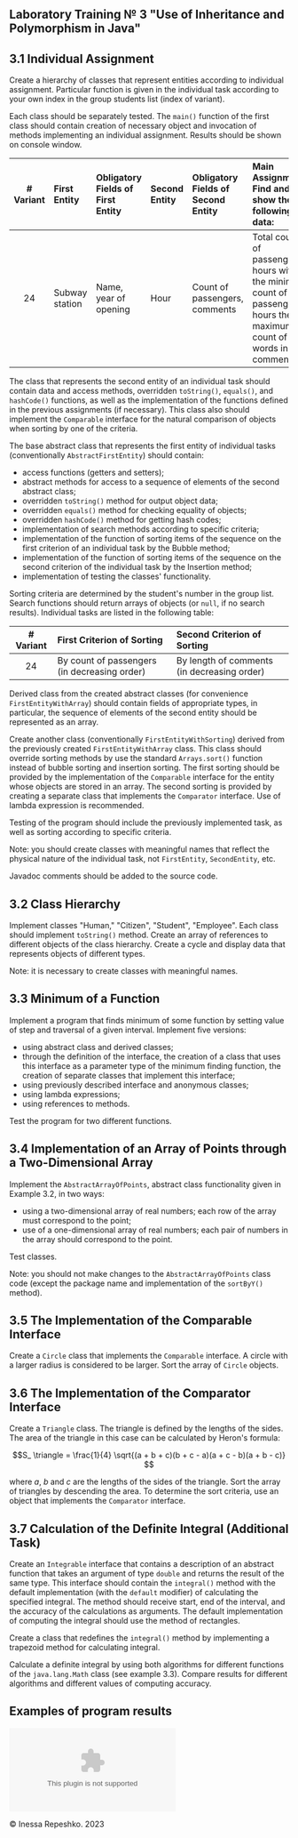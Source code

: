 ## Laboratory Training № 3 "Use of Inheritance and Polymorphism in Java"

## 3.1 Individual Assignment

Create a hierarchy of classes that represent entities according to individual assignment. Particular function is given in the individual task according to your own index in the group students list (index of variant).

Each class should be separately tested. The ```main()``` function of the first class should contain creation of necessary object and invocation of methods implementing an individual assignment. Results should be shown on console window.

| # Variant | First Entity   | Obligatory Fields of First Entity | Second Entity | Obligatory Fields of Second Entity | Main Assignment: Find and show the following data:                                                                  |
| :-------: | :------------- | :-------------------------------- | :------------ | :--------------------------------- | :------------------------------------------------------------------------------------------------------------------ |
| 24        | Subway station | Name, year of opening	           | Hour          | Count of passengers, comments	    | Total count of passengers, hours with the minimum count of passengers, hours the maximum count of words in comments |

The class that represents the second entity of an individual task should contain data and access methods, overridden ```toString()```, ```equals()```, and ```hashCode()``` functions, as well as the implementation of the functions defined in the previous assignments (if necessary). This class also should implement the ```Comparable``` interface for the natural comparison of objects when sorting by one of the criteria.

The base abstract class that represents the first entity of individual tasks (conventionally ```AbstractFirstEntity```) should contain:
* access functions (getters and setters);
* abstract methods for access to a sequence of elements of the second abstract class;
* overridden ```toString()``` method for output object data;
* overridden ```equals()``` method for checking equality of objects;
* overridden ```hashCode()``` method for getting hash codes;
* implementation of search methods according to specific criteria;
* implementation of the function of sorting items of the sequence on the first criterion of an individual task by the Bubble method;
* implementation of the function of sorting items of the sequence on the second criterion of the individual task by the Insertion method;
* implementation of testing the classes' functionality.

Sorting criteria are determined by the student's number in the group list. Search functions should return arrays of objects (or ```null```, if no search results). Individual tasks are listed in the following table:

| # Variant | First Criterion of Sorting                   | Second Criterion of Sorting                 |
| :-------: | :------------------------------------------- | :------------------------------------------ |
| 24        | By count of passengers (in decreasing order) | By length of comments (in decreasing order) |

Derived class from the created abstract classes (for convenience ```FirstEntityWithArray```) should contain fields of appropriate types, in particular, the sequence of elements of the second entity should be represented as an array.

Create another class (conventionally ```FirstEntityWithSorting```) derived from the previously created ```FirstEntityWithArray``` class. This class should override sorting methods by use the standard ```Arrays.sort()``` function instead of bubble sorting and insertion sorting. The first sorting should be provided by the implementation of the ```Comparable``` interface for the entity whose objects are stored in an array. The second sorting is provided by creating a separate class that implements the ```Comparator``` interface. Use of lambda expression is recommended.

Testing of the program should include the previously implemented task, as well as sorting according to specific criteria.

Note: you should create classes with meaningful names that reflect the physical nature of the individual task, not ```FirstEntity```, ```SecondEntity```, etc.

Javadoc comments should be added to the source code.

## 3.2 Class Hierarchy

Implement classes "Human," "Citizen", "Student", "Employee". Each class should implement ```toString()``` method. Create an array of references to different objects of the class hierarchy. Create a cycle and display data that represents objects of different types.

Note: it is necessary to create classes with meaningful names.

## 3.3 Minimum of a Function

Implement a program that finds minimum of some function by setting value of step and traversal of a given interval. Implement five versions:
* using abstract class and derived classes;
* through the definition of the interface, the creation of a class that uses this interface as a parameter type of the minimum finding function, the creation of separate classes that implement this interface;
* using previously described interface and anonymous classes;
* using lambda expressions;
* using references to methods.

Test the program for two different functions.

## 3.4 Implementation of an Array of Points through a Two-Dimensional Array

Implement the ```AbstractArrayOfPoints```, abstract class functionality given in Example 3.2, in two ways:
* using a two-dimensional array of real numbers; each row of the array must correspond to the point;
* use of a one-dimensional array of real numbers; each pair of numbers in the array should correspond to the point.

Test classes.

Note: you should not make changes to the ```AbstractArrayOfPoints``` class code (except the package name and implementation of the ```sortByY()``` method).

## 3.5 The Implementation of the Comparable Interface

Create a ```Circle``` class that implements the ```Comparable``` interface. A circle with a larger radius is considered to be larger. Sort the array of ```Circle``` objects.

## 3.6 The Implementation of the Comparator Interface

Create a ```Triangle``` class. The triangle is defined by the lengths of the sides. The area of the triangle in this case can be calculated by Heron's formula:

```math
S_ \triangle = \frac{1}{4} \sqrt{(a + b + c)(b + c - a)(a + c - b)(a + b - c)} 
```

where $`a`$, $`b`$ and $`c`$ are the lengths of the sides of the triangle. Sort the array of triangles by descending the area. To determine the sort criteria, use an object that implements the ```Comparator``` interface.

## 3.7 Calculation of the Definite Integral (Additional Task)

Create an ```Integrable``` interface that contains a description of an abstract function that takes an argument of type ```double``` and returns the result of the same type. This interface should contain the ```integral()``` method with the default implementation (with the ```default``` modifier) of calculating the specified integral. The method should receive start, end of the interval, and the accuracy of the calculations as arguments. The default implementation of computing the integral should use the method of rectangles.

Create a class that redefines the ```integral()``` method by implementing a trapezoid method for calculating integral.

Calculate a definite integral by using both algorithms for different functions of the ```java.lang.Math``` class (see example 3.3). Compare results for different algorithms and different values of computing accuracy.

## Examples of program results

![lab3_report.docx](https://github.com/InessaRepeshko/java-programming/blob/main/part-1-fundamentals-of-java-programming/lab3/lab3_report.docx)

© Inessa Repeshko. 2023
